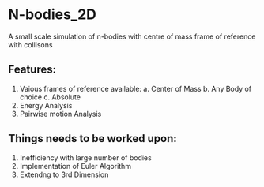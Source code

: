 # N-bodies_2D
A small scale simulation of n-bodies with centre of mass frame of reference with collisons

## Features: 
  1. Vaious frames of reference available:
     a. Center of Mass
     b. Any Body of choice
     c. Absolute
  2. Energy Analysis
  3. Pairwise motion Analysis

## Things needs to be worked upon:
  1. Inefficiency with large number of bodies
  2.  Implementation of Euler Algorithm
  3.  Extendng to 3rd Dimension
